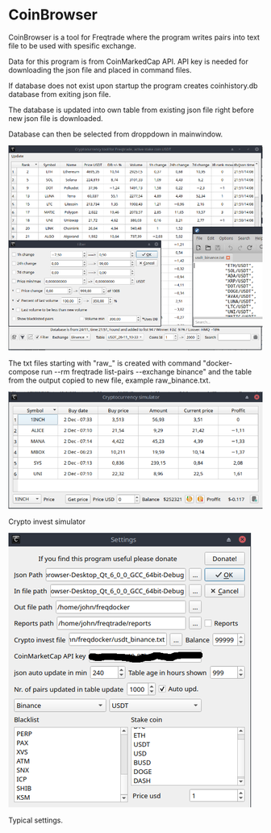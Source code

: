 # CoinBrowser
CoinBrowser is a tool for Freqtrade where the program writes pairs into text file to be used with spesific exchange.

Data for this program is from CoinMarkedCap API. API key is needed for downloading the json file and placed in command files.

If database does not exist upon startup the program creates coinhistory.db database from exiting json file.

The database is updated into own table from existing json file right before new json file is downloaded.

Database can then be selected from droppdown in mainwindow.


![Welcome screen](https://github.com/QTinman/CoinBrowser/blob/main/screencap.png)


The txt files starting with "raw_" is created with command "docker-compose run --rm freqtrade list-pairs --exchange binance" and the table from the output copied to new file, example raw_binance.txt.

![Welcome screen](https://github.com/QTinman/CoinBrowser/blob/main/simulator.png)

Crypto invest simulator

![Welcome screen](https://github.com/QTinman/CoinBrowser/blob/main/settings.png)

Typical settings.
